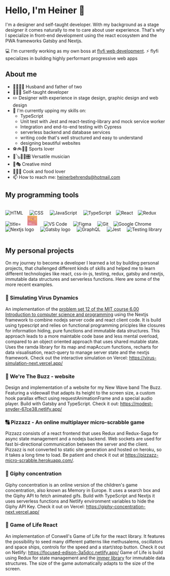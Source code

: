 # Hello, I'm Heiner 👋

I'm a designer and self-taught developer. With my background as a stage designer it comes naturally to me to care about user experience. That's why I specialize in front-end development using the react ecosystem and the PWA frameworks Gatsby and Nextjs.

💻 I'm currently working as my own boss at [flyfi web development](https://www.flyfi.nl).
⚡ flyfi specializes in building highly performant progressive web apps


## About me

- ‍👨‍👩‍👧‍👦 Husband and father of two
- 🧑‍💻🚀 Self-taught developer
- ✏️ Designer with experience in stage design, graphic design and web design
- 🧩 I'm currently upping my skills on: 
  - TypeScript
  - Unit test with Jest and react-testing-library and mock service worker
  - Integration and end-to-end testing with Cypress
  - serverless backend and database services
  - writing code that's well structured and easy to understand
  - designing beautiful websites
- ⚽🚲🧘‍♂️ Sports lover
- 🎸🪕🎹🎶🎛 Versatile musician
- 🎨🎭 Creative mind
- 🔪🍴🥘 Cook and food lover
- 📫 How to reach me: heinerbehrends@hotmail.com



## My programming tools

<br><img alt="HTML" title="HTML" src="https://user-images.githubusercontent.com/1680157/87443762-4af82c80-c5cc-11ea-85cf-57be0e83c169.png" height="32">&nbsp;&nbsp;&nbsp;&nbsp;
<img alt="CSS" title="CSS" src="https://user-images.githubusercontent.com/1680157/87443759-4a5f9600-c5cc-11ea-8ae0-715433c1f781.png" height="32">&nbsp;&nbsp;&nbsp;&nbsp;
<img alt="JavaScript" title="JavaScript" src="https://user-images.githubusercontent.com/1680157/87443764-4af82c80-c5cc-11ea-82c2-c368ee12cf6d.png" height="32">&nbsp;&nbsp;&nbsp;&nbsp;
<img alt="TypeScript" title="TypeScript" src="https://user-images.githubusercontent.com/1680157/87443766-4af82c80-c5cc-11ea-8a13-a651f150fa99.png" height="32">&nbsp;&nbsp;&nbsp;
<img alt="React" title="React" src="https://www.vectorlogo.zone/logos/reactjs/reactjs-icon.svg" height="32">&nbsp;&nbsp;&nbsp;
<img alt="Redux" title="Redux" src="https://seeklogo.com/images/R/redux-logo-9CA6836C12-seeklogo.com.png" height="32">&nbsp;&nbsp;&nbsp;
<img alt=" title=" title="Node.js" src="https://user-images.githubusercontent.com/1680157/87443758-4a5f9600-c5cc-11ea-8f63-92e126a1145b.png" height="32">&nbsp;&nbsp;&nbsp;&nbsp;
<img alt="Styled Components logo" title="Styled-Components" src="https://raw.githubusercontent.com/stephencorwin/stephencorwin/master/resources/styled-components-logo.png" height="32">&nbsp;&nbsp;&nbsp;&nbsp;
<img alt="VS Code" title="VS Code" src="https://user-images.githubusercontent.com/1680157/87443751-492e6900-c5cc-11ea-9854-f82d4d921133.png" height="32">&nbsp;&nbsp;&nbsp;&nbsp;
<img alt="Figma" title="Figma" src="https://images.ctfassets.net/1khq4uysbvty/2MbBsf9yEw40SMw6gK0Mmg/35f39d41f167b6615bd80517b4b67bcd/1_6XgfDCVn81AYX68Xvd2I-g_2x.png?&w=1104" height="32">&nbsp;&nbsp;&nbsp;&nbsp;
<img alt="Git" title="Git" src="https://user-images.githubusercontent.com/1680157/87443755-49c6ff80-c5cc-11ea-954a-579f7c72873a.png" height="32">&nbsp;&nbsp;&nbsp;&nbsp;<img alt="Google Chrome" title="Google Chrome" src="https://user-images.githubusercontent.com/1680157/87443745-47fd3c00-c5cc-11ea-878f-44f34572775e.png" height="32">&nbsp;&nbsp;&nbsp;&nbsp;
<img alt="Nextjs logo" title="Nextjs" src="https://upload.wikimedia.org/wikipedia/commons/thumb/8/8e/Nextjs-logo.svg/311px-Nextjs-logo.svg.png" height="32">&nbsp;&nbsp;&nbsp;&nbsp;
<img alt="Gatsby logo" title="Gatsbyjs" src="https://www.gatsbyjs.com/Gatsby-Monogram.svg" height="32">&nbsp;&nbsp;&nbsp;&nbsp;
<img alt="GraphQL" title="GraphQL" src="https://1.bp.blogspot.com/-NesqbdcaDCE/XJQDQ4JfaMI/AAAAAAAAJSg/ZOypdkZOhMAQss6zHW67dyFZv7yVv8EIQCK4BGAYYCw/s1600/logo%2Bgraphql%2Bicon.png" height="32">&nbsp;&nbsp;&nbsp;&nbsp;
<img alt="Jest" title="Jest" src="https://cdn.rawgit.com/grab/front-end-guide/master/images/jest-logo.svg" height="32">&nbsp;&nbsp;&nbsp;&nbsp;
<img alt="Testing library" title="testing library" src="https://testing-library.com/img/octopus-128x128.png" height="32"><br><br>


## My personal projects
On my journey to become a developer I learned a lot by building personal projects, that challenged different kinds of skills and helped me to learn different technologies like react, css-in-js, testing, redux, gatsby and nextjs, immutable data structures and serverless functions. Here are some of the more recent examples.


### 🦠 Simulating Virus Dynamics
An implementation of the [problem set 12 of the MIT course 6.00 Introduction to computer science and programming](https://ocw.mit.edu/courses/electrical-engineering-and-computer-science/6-00-introduction-to-computer-science-and-programming-fall-2008/assignments/pset12.pdf) using the Nextjs framework to combine nodejs server code and react client code.
It is build using typescript and relies on functional programming priciples like closures for information hiding, pure functions and immutable data structures. This approach leads to a more maintable code base and less mental overload, compared to an object oriented approach that uses shared mutable state. Uses the ramda library for its map and mapAccum functions, recharts for data visualisation, react-query to manage server state and the nextjs framework.
Check out the interactive simulation on Vercel: https://virus-simulation-next.vercel.app/
### 🎸 We're The Buzz - website
Design and implementation of a website for my New Wave band The Buzz. Featuring a videowall that adapts its height to the screen size, a custom hook parallax effect using requestAnimationFrame and a special audio player. Build with Gatsby and TypeScript. Check it out: https://modest-snyder-67ce38.netlify.app/
### 🔠 Pizzazz - An online multiplayer micro-scrabble game
Pizzazz consists of a react frontend that uses Redux and Redux-Saga for async state management and a nodejs backend. Web sockets are used for fast bi-directional communication between the server and the client. Pizzazz is not converted to static site generation and hosted on heroku, so it takes a long time to load. Be patient and check it out at https://pizzazz-micro-scrabble.herokuapp.com/.
### 🧠 Giphy concentration
Giphy concentration is an online version of the children's game concentration, also known as Memory in Europe. It uses a search box and the Giphy API to fetch animated gifs. Build with TypeScript and Nextjs it uses serverless functions and Netlify environment variables to hide the Giphy API Key. Check it out on Vercel: https://giphy-concentration-next.vercel.app/
### 🌱 Game of Life React
An implementation of Conwell's Game of Life for the react library. It features the possibility to seed many different patterns like methusalems, oscillators and space ships, controls for the speed and a start/stop button. Check it out on Netlify: https://focused-edison-3a5dcc.netlify.app/
Game of Life is build using Redux for state management and the [immer library](immerjs.github.io/) for immutable data structures. The size of the game automatically adapts to the size of the screen.

<!--
**heinerbehrends/heinerbehrends** is a ✨ _special_ ✨ repository because its `README.md` (this file) appears on your GitHub profile.

Here are some ideas to get you started:

- 🔭 I’m currently working on ...
- 🌱 I’m currently learning ...
- 👯 I’m looking to collaborate on ...
- 🤔 I’m looking for help with ...
- 💬 Ask me about ...
- 📫 How to reach me: ...
- 😄 Pronouns: ...
- ⚡ Fun fact: ...
-->
